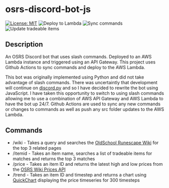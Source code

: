# osrs-discord-bot-js
[![License: MIT](https://img.shields.io/badge/License-MIT-yellow.svg)](https://opensource.org/licenses/MIT)
![Deploy to Lambda](https://github.com/Birjot-Bala/osrs-discord-bot-js/actions/workflows/deploy.yml/badge.svg)
![Sync commands](https://github.com/Birjot-Bala/osrs-discord-bot-js/actions/workflows/sync.yml/badge.svg)
![Update tradeable items](https://github.com/Birjot-Bala/osrs-discord-bot-js/actions/workflows/update.yml/badge.svg)

## Description
An OSRS Discord bot that uses slash commands. Deployed to an AWS Lambda instance and triggered using an API Gateway. This project uses Github Actions to sync commands and deploy to the AWS Lambda.

This bot was originally implemented using Python and did not take advantage of slash commands. There was uncertaintly that development will continue on [discord.py](https://github.com/Rapptz/discord.py) and so I have decided to rewrite the bot using JavaScript. I have taken this opportunity to switch to using slash commands allowing me to use a combination of AWS API Gateway and AWS Lambda to have the bot up 24/7. Github Actions are used to sync any new commands or changes to commands as well as push any src folder updates to the AWS Lambda.

## Commands
- /wiki - Takes a query and searches the [OldSchool Runescape Wiki](https://oldschool.runescape.wiki/) for the top 3 related pages
- /itemid - Takes an item name, searches a list of tradeable items for matches and returns the top 3 matches
- /price - Takes an item ID and returns the latest high and low prices from the [OSRS Wiki Prices API](https://oldschool.runescape.wiki/w/RuneScape:Real-time_Prices) 
- /trend - Takes an item ID and timestep and returns a chart using [QuickChart](https://quickchart.io/) displaying the price timeseries for 300 timesteps


